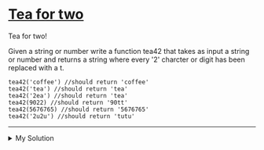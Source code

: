 # [Tea for two](https://www.codewars.com/kata/555a7dc335d4c407af00006e)

Tea for two!

Given a string or number write a function tea42 that takes as input a string or number and returns a string where
every '2' charcter or digit has been replaced with a t.

    tea42('coffee') //should return 'coffee'
    tea42('tea') //should return 'tea'
    tea42('2ea') //should return 'tea'
    tea42(9022) //should return '90tt'
    tea42(5676765) //should return '5676765'
    tea42('2u2u') //should return 'tutu'

---

<details><summary>My Solution</summary>

```js
function tea42(input) {
  return input.toString().replace(/2/g, "t");
}
```

</details>
